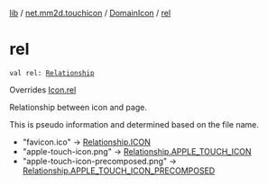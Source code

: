 [lib](../../index.md) / [net.mm2d.touchicon](../index.md) / [DomainIcon](index.md) / [rel](./rel.md)

# rel

`val rel: `[`Relationship`](../-relationship/index.md)

Overrides [Icon.rel](../-icon/rel.md)

Relationship between icon and page.

This is pseudo information and determined based on the file name.

* "favicon.ico" -&gt; [Relationship.ICON](../-relationship/-i-c-o-n.md)
* "apple-touch-icon.png" -&gt; [Relationship.APPLE_TOUCH_ICON](../-relationship/-a-p-p-l-e_-t-o-u-c-h_-i-c-o-n.md)
* "apple-touch-icon-precomposed.png" -&gt; [Relationship.APPLE_TOUCH_ICON_PRECOMPOSED](../-relationship/-a-p-p-l-e_-t-o-u-c-h_-i-c-o-n_-p-r-e-c-o-m-p-o-s-e-d.md)
